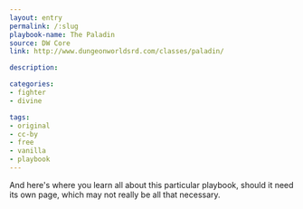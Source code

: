 ```yaml
---
layout: entry
permalink: /:slug
playbook-name: The Paladin
source: DW Core
link: http://www.dungeonworldsrd.com/classes/paladin/

description:

categories:
- fighter
- divine

tags:
- original
- cc-by
- free
- vanilla
- playbook
---
```


And here's where you learn all about this particular playbook, should it need its own page, which may not really be all that necessary.
